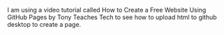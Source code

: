 I am using a video tutorial called How to Create a Free Website Using GitHub Pages by Tony Teaches Tech to see how to upload html to github desktop to create a page.

